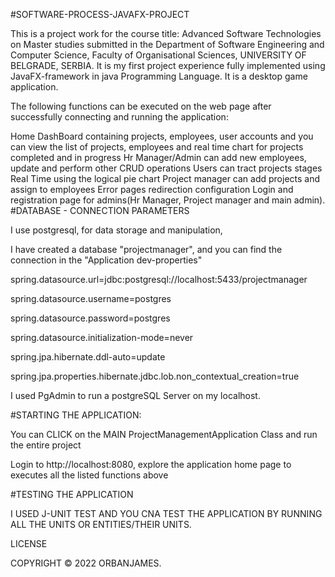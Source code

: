 #SOFTWARE-PROCESS-JAVAFX-PROJECT

This is a project work for the course title: Advanced Software Technologies on Master studies submitted in the Department of Software Engineering and Computer Science, Faculty of Organisational Sciences, UNIVERSITY OF BELGRADE, SERBIA. It is my first project experience fully implemented using JavaFX-framework in java Programming Language. It is a desktop game application.

The following functions can be executed on the web page after successfully connecting and running the application:

Home DashBoard containing projects, employees, user accounts and you can view the list of projects, employees and real time chart for projects completed and in progress
Hr Manager/Admin can add new employees, update and perform other CRUD operations
Users can tract projects stages Real Time using the logical pie chart
Project manager can add projects and assign to employees
Error pages redirection configuration
Login and registration page for admins(Hr Manager, Project manager and main admin).
#DATABASE - CONNECTION PARAMETERS

I use postgresql, for data storage and manipulation,

I have created a database "projectmanager", and you can find the connection in the "Application dev-properties"

spring.datasource.url=jdbc:postgresql://localhost:5433/projectmanager

spring.datasource.username=postgres

spring.datasource.password=postgres

spring.datasource.initialization-mode=never

spring.jpa.hibernate.ddl-auto=update

spring.jpa.properties.hibernate.jdbc.lob.non_contextual_creation=true

I used PgAdmin to run a postgreSQL Server on my localhost.

#STARTING THE APPLICATION:

You can CLICK on the MAIN ProjectManagementApplication Class and run the entire project

Login to http://localhost:8080, explore the application home page to executes all the listed functions above

#TESTING THE APPLICATION

I USED J-UNIT TEST AND YOU CNA TEST THE APPLICATION BY RUNNING ALL THE UNITS OR ENTITIES/THEIR UNITS.

LICENSE

COPYRIGHT © 2022 ORBANJAMES.
